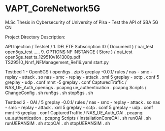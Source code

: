 # VAPT_CoreNetwork5G
M.Sc Thesis in Cybersecurity of University of Pisa - Test the API of SBA 5G CN

Project Directory Description:


API Injection /
  Testset /
    1. DELETE Subscription ID ( Document ) /
      oai_test
      open5gs_test
    .....
    9. OPTIONS NF INSTANCE ( Store ) /
      oai_test
      open5gs_test
    ts_129510v161300p.pdf
    TS29510_Nnrf_NFManagement_Rel16.yaml
    start.py

  Testbed 1 - Open5GS /
    open5gs . zip
    5 greplay -0.0.1/
      rules /
        nas - smc - replay - attack . so
        nas - smc - replay - attack . xml
        5 greplay - sctp . conf
        5 greplay - udp . conf
      mmt -5 greplay . conf
  CapturedTraffic /
    NAS_UE_Auth_open5gs . pcapng
    ue_authentication . pcapng
 Scripts /
    ChangeConfig . sh
    run5gs . sh
    stop5gs . sh
		


 Testbed 2 - OAI /
  5 greplay -0.0.1/
  rules /
    nas - smc - replay - attack . so
    nas - smc - replay - attack . xml
  5 greplay - sctp . conf
  5 greplay - udp . conf
  mmt -5 greplay . conf
 CapturedTraffic /
  NAS_UE_Auth_OAI . pcapng
  ue_authentication . pcapng
 Scripts /
  InstallationCoreOAI . sh
  runOAI . sh
  runUERANSIM . sh
  stopOAI . sh
  stopUERANSIM . sh
